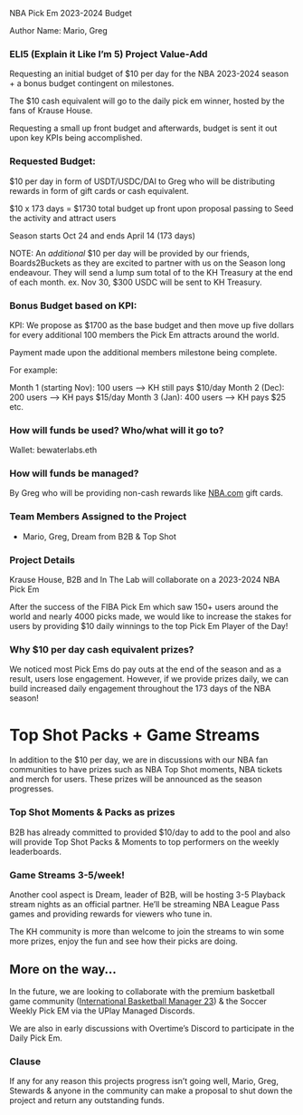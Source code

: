 NBA Pick Em 2023-2024 Budget

Author Name: Mario, Greg

### ELI5 (Explain it Like I’m 5) Project Value-Add

Requesting an initial budget of $10 per day for the NBA 2023-2024 season + a bonus budget contingent on milestones.

The $10 cash equivalent will go to the daily pick em winner, hosted by the fans of Krause House.

Requesting a small up front budget and afterwards, budget is sent it out upon key KPIs being accomplished.

### Requested Budget:

$10 per day in form of USDT/USDC/DAI to Greg who will be distributing rewards in form of gift cards or cash equivalent.

$10 x 173 days = $1730 total budget up front upon proposal passing to Seed the activity and attract users

Season starts Oct 24 and ends April 14 (173 days)

NOTE: An *additional* $10 per day will be provided by our friends, Boards2Buckets as they are excited to partner with us on the Season long endeavour. They will send a lump sum total of to the KH Treasury at the end of each month. ex. Nov 30, $300 USDC will be sent to KH Treasury.

### Bonus Budget based on KPI:

KPI: We propose as $1700 as the base budget and then move up five dollars for every additional 100 members the Pick Em attracts around the world. 

Payment made upon the additional members milestone being complete.

For example:

Month 1 (starting Nov): 100 users —> KH still pays $10/day
Month 2 (Dec): 200 users —> KH pays $15/day
Month 3 (Jan): 400 users —> KH pays $25
etc.

### How will funds be used? Who/what will it go to?

Wallet: bewaterlabs.eth

### How will funds be managed?

By Greg who will be providing non-cash rewards like [NBA.com](http://NBA.com) gift cards.

### Team Members Assigned to the Project

- Mario, Greg, Dream from B2B & Top Shot

### Project Details

Krause House, B2B and In The Lab will collaborate on a 2023-2024 NBA Pick Em

After the success of the FIBA Pick Em which saw 150+ users around the world and nearly 4000 picks made, we would like to increase the stakes for users by providing $10 daily winnings to the top Pick Em Player of the Day! 

### Why $10 per day cash equivalent prizes?

We noticed most Pick Ems do pay outs at the end of the season and as a result, users lose engagement. However, if we provide prizes daily, we can build increased daily engagement throughout the 173 days of the NBA season!

# Top Shot Packs + Game Streams

In addition to the $10 per day, we are in discussions with our NBA fan communities to have prizes such as NBA Top Shot moments, NBA tickets and merch for users. These prizes will be announced as the season progresses.

### Top Shot Moments & Packs as prizes

B2B has already committed to provided $10/day to add to the pool and also will provide Top Shot Packs & Moments to top performers on the weekly leaderboards.

### Game Streams 3-5/week!

Another cool aspect is Dream, leader of B2B, will be hosting 3-5 Playback stream nights as an official partner. He’ll be streaming NBA League Pass games and providing rewards for viewers who tune in. 

The KH community is more than welcome to join the streams to win some more prizes, enjoy the fun and see how their picks are doing.

## More on the way…

In the future, we are looking to collaborate with the premium basketball game community ([International Basketball Manager 23](https://store.steampowered.com/app/2098130/International_Basketball_Manager_23/)) & the Soccer Weekly Pick EM via the UPlay Managed Discords.

We are also in early discussions with Overtime’s Discord to participate in the Daily Pick Em.

### Clause

If any for any reason this projects progress isn’t going well, Mario, Greg, Stewards & anyone in the community can make a proposal to shut down the project and return any outstanding funds.
